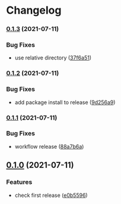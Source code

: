 # Changelog

### [0.1.3](https://www.github.com/kameshsampath/solo-demo-docs-ui/compare/v0.1.2...v0.1.3) (2021-07-11)


### Bug Fixes

* use relative directory ([37f6a51](https://www.github.com/kameshsampath/solo-demo-docs-ui/commit/37f6a51568d8c9cd6ab016b4b724df17526dbe24))

### [0.1.2](https://www.github.com/kameshsampath/solo-demo-docs-ui/compare/v0.1.1...v0.1.2) (2021-07-11)


### Bug Fixes

* add package install to release ([9d256a9](https://www.github.com/kameshsampath/solo-demo-docs-ui/commit/9d256a9218717c8172f23c5bd32085745258386c))

### [0.1.1](https://www.github.com/kameshsampath/solo-demo-docs-ui/compare/v0.1.0...v0.1.1) (2021-07-11)


### Bug Fixes

* workflow release ([88a7b6a](https://www.github.com/kameshsampath/solo-demo-docs-ui/commit/88a7b6a98a4dca269a95ca4f572263c9a692985a))

## [0.1.0](https://www.github.com/kameshsampath/solo-demo-docs-ui/compare/v0.0.0...v0.1.0) (2021-07-11)


### Features

* check first release ([e0b5596](https://www.github.com/kameshsampath/solo-demo-docs-ui/commit/e0b559676d016dd99913a1b6a68bbcd329978979))
